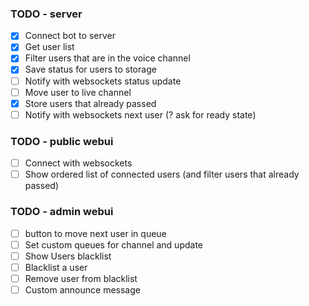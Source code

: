### TODO - server
 - [x] Connect bot to server
 - [x] Get user list
 - [x] Filter users that are in the voice channel
 - [x] Save status for users to storage
 - [ ] Notify with websockets status update
 - [ ] Move user to live channel
 - [x] Store users that already passed
 - [ ] Notify with websockets next user (? ask for ready state)

### TODO - public webui
 - [ ] Connect with websockets
 - [ ] Show ordered list of connected users (and filter users that already passed)

### TODO - admin webui
 - [ ] button to move next user in queue
 - [ ] Set custom queues for channel and update
 - [ ] Show Users blacklist
 - [ ] Blacklist a user
 - [ ] Remove user from blacklist
 - [ ] Custom announce message
